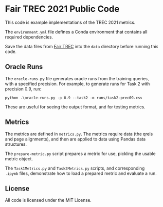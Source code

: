 # Fair TREC 2021 Public Code

This code is example implementations of the TREC 2021 metrics.

The `environment.yml` file defines a Conda environment that contains all required
dependencies.

Save the data files from [Fair TREC](https://fair-trec.github.io) into the `data`
directory before running this code.

## Oracle Runs

The `oracle-runs.py` file generates oracle runs from the training queries, with
a specified precision.  For example, to generate runs for Task 2 with precision
0.9, run:

    python .\oracle-runs.py -p 0.9 --task2 -o runs/task2-prec09.csv

These are useful for seeing the output format, and for testing metrics.

## Metrics

The metrics are defined in `metrics.py`.  The metrics require data (the qrels and
page alignments), and then are applied to data using Pandas data structures.

The `prepare-metric.py` script prepares a metric for use, pickling the usable
metric object.

The `Task1Metrics.py` and `Task2Metrics.py` scripts, and corresponding `.ipynb` files,
demonstrate how to load a prepared metric and evaluate a run.

## License

All code is licensed under the MIT License.
